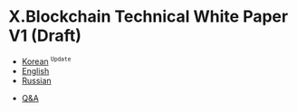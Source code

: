 # X.Blockchain Technical White Paper V1 (Draft)
- [Korean](https://xbctechnologies.github.io/Documentation/WhitePaper_ko-KR) <sup>`Update`</sup>
- [English](https://xbctechnologies.github.io/Documentation/WhitePaper_en-US)
- [Russian](https://xbctechnologies.github.io/Documentation/WhitePaper_ru-RU)
<!-- -->
- [Q&A](http://blog.naver.com/aston_company)
